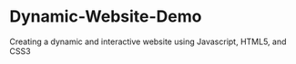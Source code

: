 # Dynamic-Website-Demo
Creating a dynamic and interactive website using Javascript, HTML5, and CSS3
